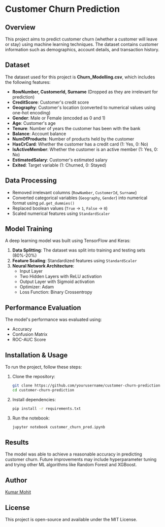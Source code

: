 
# Customer Churn Prediction

## Overview
This project aims to predict customer churn (whether a customer will leave or stay) using machine learning techniques. The dataset contains customer information such as demographics, account details, and transaction history.

## Dataset
The dataset used for this project is **Churn_Modelling.csv**, which includes the following features:
- **RowNumber, CustomerId, Surname** (Dropped as they are irrelevant for prediction)
- **CreditScore**: Customer's credit score
- **Geography**: Customer's location (converted to numerical values using one-hot encoding)
- **Gender**: Male or Female (encoded as 0 and 1)
- **Age**: Customer's age
- **Tenure**: Number of years the customer has been with the bank
- **Balance**: Account balance
- **NumOfProducts**: Number of products held by the customer
- **HasCrCard**: Whether the customer has a credit card (1: Yes, 0: No)
- **IsActiveMember**: Whether the customer is an active member (1: Yes, 0: No)
- **EstimatedSalary**: Customer's estimated salary
- **Exited**: Target variable (1: Churned, 0: Stayed)

## Data Processing
- Removed irrelevant columns (`RowNumber`, `CustomerId`, `Surname`)
- Converted categorical variables (`Geography`, `Gender`) into numerical format using `pd.get_dummies()`
- Replaced boolean values (`True` -> `1`, `False` -> `0`)
- Scaled numerical features using `StandardScaler`

## Model Training
A deep learning model was built using TensorFlow and Keras:
1. **Data Splitting**: The dataset was split into training and testing sets (80%-20%)
2. **Feature Scaling**: Standardized features using `StandardScaler`
3. **Neural Network Architecture**:
   - Input Layer
   - Two Hidden Layers with ReLU activation
   - Output Layer with Sigmoid activation
   - Optimizer: Adam
   - Loss Function: Binary Crossentropy

## Performance Evaluation
The model's performance was evaluated using:
- Accuracy
- Confusion Matrix
- ROC-AUC Score

## Installation & Usage
To run the project, follow these steps:

1. Clone the repository:
   ```bash
   git clone https://github.com/yourusername/customer-churn-prediction.git
   cd customer-churn-prediction
   ```

2. Install dependencies:
   ```bash
   pip install -r requirements.txt
   ```

3. Run the notebook:
   ```bash
   jupyter notebook customer_churn_pred.ipynb
   ```

## Results
The model was able to achieve a reasonable accuracy in predicting customer churn. Future improvements may include hyperparameter tuning and trying other ML algorithms like Random Forest and XGBoost.

## Author
[Kumar Mohit](https://www.linkedin.com/in/kumar-mohit-20324827b/)

## License
This project is open-source and available under the MIT License.


